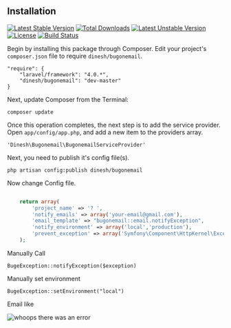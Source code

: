 
## Installation

[![Latest Stable Version](https://poser.pugx.org/dinesh/bugonemail/v/stable.svg)](https://packagist.org/packages/dinesh/bugonemail) [![Total Downloads](https://poser.pugx.org/dinesh/bugonemail/downloads.svg)](https://packagist.org/packages/dinesh/bugonemail) [![Latest Unstable Version](https://poser.pugx.org/dinesh/bugonemail/v/unstable.svg)](https://packagist.org/packages/dinesh/bugonemail) [![License](https://poser.pugx.org/dinesh/bugonemail/license.svg)](https://packagist.org/packages/dinesh/bugonemail)
[![Build Status](https://travis-ci.org/dineshrabara/bugonemail.svg?branch=master)](https://travis-ci.org/dineshrabara/bugonemail)

Begin by installing this package through Composer.
Edit your project's `composer.json` file to require `dinesh/bugonemail`.

    "require": {
		"laravel/framework": "4.0.*",
		"dinesh/bugonemail": "dev-master"
	}

Next, update Composer from the Terminal:

    composer update

Once this operation completes, the next step is to add the service provider. Open `app/config/app.php`, and add a new item to the providers array.

    'Dinesh\Bugonemail\BugonemailServiceProvider'

Next, you need to publish it's config file(s).

    php artisan config:publish dinesh/bugonemail 

Now change Config file.
```php

    return array(
        'project_name' => '? ',
        'notify_emails' => array('your-email@gmail.com'),
        'email_template' => "bugonemail::email.notifyException",
        'notify_environment' => array('local','production'),
        'prevent_exception' => array('Symfony\Component\HttpKernel\Exception\NotFoundHttpException'),
    );

```
Manually Call

    BugeException::notifyException($exception)

Manually set environment

    BugeException::setEnvironment("local")

Email like

![whoops there was an error](https://cloud.githubusercontent.com/assets/1228130/3213968/56a4eb00-efa3-11e3-9ea6-85e840174c88.jpg)
